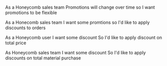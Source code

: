 As a Honeycomb sales team
Promotions will change over time
so I want  promotions  to be flexible

As a Honecomb sales team
I want some promtions 
so I'd like to apply discounts to orders

As a Honeycomb user
I want some discount
So I'd like to apply discount on total price

As Honeycomb sales team
I want some discount
So I'd like to apply  discounts on total material purchase

